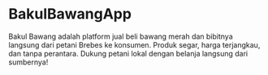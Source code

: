# BakulBawangApp
Bakul Bawang adalah platform jual beli bawang merah dan bibitnya langsung dari petani Brebes ke konsumen. Produk segar, harga terjangkau, dan tanpa perantara. Dukung petani lokal dengan belanja langsung dari sumbernya!
